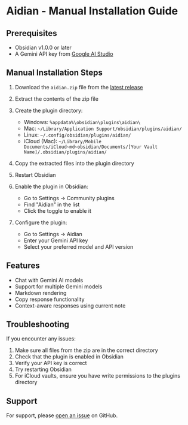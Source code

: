 # Aidian - Manual Installation Guide

## Prerequisites
- Obsidian v1.0.0 or later
- A Gemini API key from [Google AI Studio](https://makersuite.google.com/app/apikey)

## Manual Installation Steps

1. Download the `aidian.zip` file from the [latest release](https://github.com/SharadGandhi/aidian/releases/latest)

2. Extract the contents of the zip file

3. Create the plugin directory:
   - Windows: `%appdata%\obsidian\plugins\aidian\`
   - Mac: `~/Library/Application Support/obsidian/plugins/aidian/`
   - Linux: `~/.config/obsidian/plugins/aidian/`
   - iCloud (Mac): `~/Library/Mobile Documents/iCloud~md~obsidian/Documents/[Your Vault Name]/.obsidian/plugins/aidian/`

4. Copy the extracted files into the plugin directory

5. Restart Obsidian

6. Enable the plugin in Obsidian:
   - Go to Settings → Community plugins
   - Find "Aidian" in the list
   - Click the toggle to enable it

7. Configure the plugin:
   - Go to Settings → Aidian
   - Enter your Gemini API key
   - Select your preferred model and API version

## Features
- Chat with Gemini AI models
- Support for multiple Gemini models
- Markdown rendering
- Copy response functionality
- Context-aware responses using current note

## Troubleshooting
If you encounter any issues:
1. Make sure all files from the zip are in the correct directory
2. Check that the plugin is enabled in Obsidian
3. Verify your API key is correct
4. Try restarting Obsidian
5. For iCloud vaults, ensure you have write permissions to the plugins directory

## Support
For support, please [open an issue](https://github.com/SharadGandhi/aidian/issues) on GitHub. 